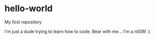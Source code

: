 # hello-world
My first repository

I'm just a dude trying to learn how to code. Bear with me... I'm a n00B! :)
